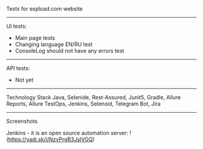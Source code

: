 Tests for expload.com website
___

UI tests:
- Main page tests
- Changing language EN/RU test
- ConsoleLog should not have any errors test
___

API tests:
- Not yet
___

Technology Stack
Java, Selenide, Rest-Assured, Junit5, Gradle, Allure Reports, Allure TestOps, Jenkins, Selenoid, Telegram Bot, Jira
___

Screenshots

Jenkins - it is an open source automation server:
!(https://yadi.sk/i/NzvPrgB3JslVGQ)

